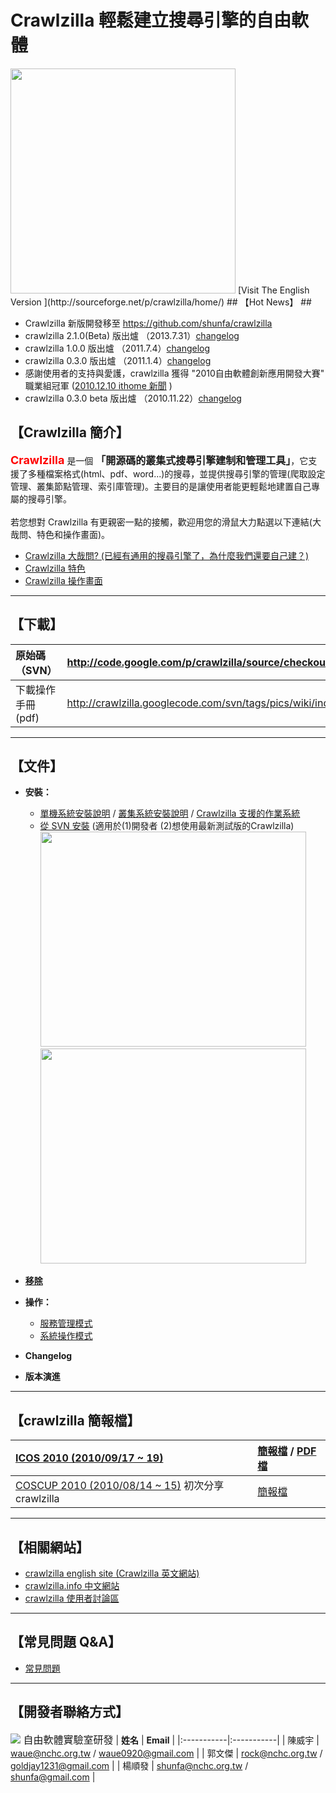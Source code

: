 # Crawlzilla 輕鬆建立搜尋引擎的自由軟體 #
<img src='http://crawlzilla.googlecode.com/files/logo2.png' width='360px' />
[Visit The English Version ](http://sourceforge.net/p/crawlzilla/home/)
## 【Hot News】 ##

  * Crawlzilla 新版開發移至 https://github.com/shunfa/crawlzilla
  * crawlzilla 2.1.0(Beta) 版出爐 （2013.7.31）[changelog](http://code.google.com/p/crawlzilla/wiki/ChangeLog)
  * crawlzilla 1.0.0 版出爐 （2011.7.4）[changelog](http://code.google.com/p/crawlzilla/wiki/ChangeLog)
  * crawlzilla 0.3.0 版出爐 （2011.1.4）[changelog](http://code.google.com/p/crawlzilla/wiki/ChangeLog)
  * 感謝使用者的支持與愛護，crawlzilla 獲得 "2010自由軟體創新應用開發大賽" 職業組冠軍 ([2010.12.10 ithome 新聞](http://www.ithome.com.tw/itadm/article.php?c=64996) )
  * crawlzilla 0.3.0 beta 版出爐 （2010.11.22）[changelog](http://code.google.com/p/crawlzilla/wiki/ChangeLog)
## 【Crawlzilla 簡介】 ##
<font color='red' size='4'><b>Crawlzilla</b></font> 是一個 <font size='3'><b>「開源碼的叢集式搜尋引擎建制和管理工具」</b></font>，它支援了多種檔案格式(html、pdf、word...)的搜尋，並提供搜尋引擎的管理(爬取設定管理、叢集節點管理、索引庫管理)。主要目的是讓使用者能更輕鬆地建置自己專屬的搜尋引擎。<br />
<br />
若您想對 Crawlzilla 有更親密一點的接觸，歡迎用您的滑鼠大力點選以下連結(大哉問、特色和操作畫面)。

  * [Crawlzilla 大哉問? (已經有通用的搜尋引擎了，為什麼我們還要自己建？)](http://code.google.com/p/crawlzilla/wiki/Why)
  * [Crawlzilla 特色](http://code.google.com/p/crawlzilla/wiki/features)
  * [Crawlzilla 操作畫面](http://code.google.com/p/crawlzilla/wiki/screenshot)


---

## 【下載】 ##

| **原始碼（SVN）** | http://code.google.com/p/crawlzilla/source/checkout |
|:-----------------------|:----------------------------------------------------|
|  下載操作手冊(pdf) |  http://crawlzilla.googlecode.com/svn/tags/pics/wiki/index/crawlzilla_Usage_zhtw.pdf |


---

## 【文件】 ##
  * **安裝：**
    * [單機系統安裝說明](http://code.google.com/p/crawlzilla/wiki/SystemInstall) / [叢集系統安裝說明](http://code.google.com/p/crawlzilla/wiki/ClusterInstall) / [Crawlzilla 支援的作業系統](http://code.google.com/p/crawlzilla/wiki/Support_Distribution)
    * [從 SVN 安裝](http://code.google.com/p/crawlzilla/wiki/testing_version?ts=1290409294&updated=testing_version) (適用於(1)開發者 (2)想使用最新測試版的Crawlzilla)
<a href='http://www.youtube.com/watch?feature=player_embedded&v=kHbQSEiMZOI' target='_blank'><img src='http://img.youtube.com/vi/kHbQSEiMZOI/0.jpg' width='425' height=344 /></a> <a href='http://www.youtube.com/watch?feature=player_embedded&v=bRWQ3BXEj4A' target='_blank'><img src='http://img.youtube.com/vi/bRWQ3BXEj4A/0.jpg' width='425' height=344 /></a>

  * **[移除](http://code.google.com/p/crawlzilla/wiki/remove)**
  * **操作：**
    * [服務管理模式](http://code.google.com/p/crawlzilla/wiki/ShellAdmin)
    * [系統操作模式](http://code.google.com/p/crawlzilla/wiki/WebManagement)
  * **Changelog**
  * **版本演進**

---

## 【crawlzilla 簡報檔】 ##
| [ICOS 2010 (2010/09/17 ~ 19)](http://www.slat.org/icos2010/biz-n-tech.html) | [簡報檔](https://trac.nchc.org.tw/cloud/raw-attachment/wiki/crawlzilla/Crawlzilla%40ICOS2010%282010-09-17%7E19%29.pptx) / [PDF檔](https://trac.nchc.org.tw/cloud/raw-attachment/wiki/crawlzilla/Crawlzilla%40ICOS2010%282010-09-17%7E19%29.pdf)  |
|:----------------------------------------------------------------------------|:-----------------------------------------------------------------------------------------------------------------------------------------------------------------------------------------------------------------------------------------------------|
| [COSCUP 2010 (2010/08/14 ~ 15)](http://coscup.org/2010/zh-tw/program) 初次分享 crawlzilla | [簡報檔](http://trac.nchc.org.tw/cloud/raw-attachment/wiki/shunfa/2010/0818/Crawlzilla_Slides%282010-08-27%29.pptx)|


---

## 【相關網站】 ##

  * [crawlzilla english site (Crawlzilla 英文網站)](https://sourceforge.net/p/crawlzilla/home/)
  * [crawlzilla.info 中文網站](http://crawlzilla.info)
  * [crawlzilla 使用者討論區](http://groups.google.com/group/crawlzilla-user)



---

## 【常見問題 Q&A】 ##

  * [常見問題](http://code.google.com/p/crawlzilla/wiki/FAQ)


---

## 【開發者聯絡方式】 ##
<font size='3'> <a href='http://www.nchc.org.tw'><img src='http://www.nchc.org.tw/web_images/tw/header/logo.jpg' /></a> 自由軟體實驗室研發</font>
| **姓名** | **Email**  |
|:-----------|:-----------|
| 陳威宇 | waue@nchc.org.tw / waue0920@gmail.com  |
| 郭文傑 | rock@nchc.org.tw / goldjay1231@gmail.com |
| 楊順發 | shunfa@nchc.org.tw / shunfa@gmail.com |